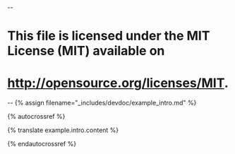 --
# This file is licensed under the MIT License (MIT) available on
# http://opensource.org/licenses/MIT.
--
{% assign filename="_includes/devdoc/example_intro.md" %}

{% autocrossref %}

{% translate example.intro.content %}

{% endautocrossref %}
